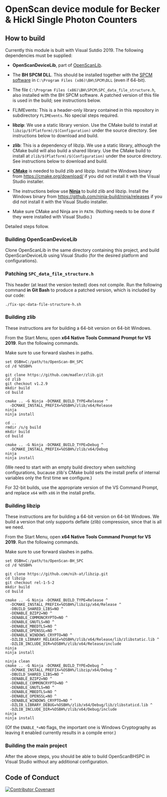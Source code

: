 # OpenScan device module for Becker & Hickl Single Photon Counters

## How to build

Currently this module is built with Visual Sutdio 2019. The following
dependencies must be supplied:

- **OpenScanDeviceLib**, part of
  [OpenScanLib](https://github.com/openscan-lsm/OpenScanLib).

- The **BH SPCM DLL**. This should be installed together with the [SPCM
  software](https://www.becker-hickl.com/products/tcspc-package/#product-download)
  in `C:\Program Files (x86)\BH\SPCM\DLL` (even if 64-bit).

- The file `C:\Program Files (x86)\BH\SPCM\SPC_data_file_structure.h`, also
  installed with the BH SPCM software. A patched version of this file is used
  in the build; see instructions below.

- FLIMEvents: This is a header-only library contained in this repository in
  subdirectory `FLIMEvents`. No special steps required.

- **libzip**: We use a static library version. Use the CMake build to install
  at `libzip/$(Platform)/$(Configuration)` under the source directory. See
  instructions below to download and build.

- **zlib**: This is a dependency of libzip. We use a static library, although
  the CMake build will also build a shared library. Use the CMake build to
  install at `zlib/$(Platform)/$(Configuration)` under the source directory.
  See instructions below to download and build.

- **[CMake](https://cmake.org/)** is needed to build zlib and libzip. Install
  the Windows binary from https://cmake.org/download/ if you did not install it
  with the Visual Studio installer.

- The instructions below use **[Ninja](https://ninja-build.org/)** to build
  zlib and libzip. Install the Windows binary from
  https://github.com/ninja-build/ninja/releases if you did not install it with
  the Visual Studio installer.

- Make sure CMake and Ninja are in `PATH`. (Nothing needs to be done if they
  were installed with Visual Studio.)

Detailed steps follow.

### Building OpenScanDeviceLib

Clone OpenScanLib in the same directory containing this project, and build
OpenScanDeviceLib using Visual Studio (for the desired platform and
configurations).

### Patching `SPC_data_file_structure.h`

This header (at least the version tested) does not compile. Run the following
command **in Git Bash** to produce a patched version, which is included by our
code:

```sh
./fix-spc-data-file-structure-h.sh
```

### Building zlib

These instructions are for building a 64-bit version on 64-bit Windows.

From the Start Menu, open **x64 Native Tools Command Prompt for VS 2019**. Run
the following commands.

Make sure to use forward slashes in paths.

```
set OSBH=C:/path/to/OpenScan-BH_SPC
cd /d %OSBH%

git clone https://github.com/madler/zlib.git
cd zlib
git checkout v1.2.9
mkdir build
cd build

cmake .. -G Ninja -DCMAKE_BUILD_TYPE=Release ^
  -DCMAKE_INSTALL_PREFIX=%OSBH%/zlib/x64/Release
ninja
ninja install

cd ..
rmdir /s/q build
mkdir build
cd build

cmake .. -G Ninja -DCMAKE_BUILD_TYPE=Debug ^
  -DCMAKE_INSTALL_PREFIX=%OSBH%/zlib/x64/Debug
ninja
ninja install
```

(We need to start with an empty build directory when switching configurations,
bucause zlib's CMake build sets the install prefix of internal variables only
the first time we configure.)

For 32-bit builds, use the appropriate version of the VS Command Prompt, and
replace `x64` with `x86` in the install prefix.

### Building libzip

These instructions are for building a 64-bit version on 64-bit Windows. We
build a version that only supports deflate (zlib) compression, since that is
all we need.

From the Start Menu, open **x64 Native Tools Command Prompt for VS 2019**. Run
the following commands.

Make sure to use forward slashes in paths.

```
set OSBH=C:/path/to/OpenScan-BH_SPC
cd /d %OSBH%

git clone https://github.com/nih-at/libzip.git
cd libzip
git checkout rel-1-5-2
mkdir build
cd build

cmake .. -G Ninja -DCMAKE_BUILD_TYPE=Release ^
  -DCMAKE_INSTALL_PREFIX=%OSBH%/libzip/x64/Release ^
  -DBUILD_SHARED_LIBS=NO ^
  -DENABLE_BZIP2=NO ^
  -DENABLE_COMMONCRYPTO=NO ^
  -DENABLE_GNUTLS=NO ^
  -DENABLE_MBEDTLS=NO ^
  -DENABLE_OPENSSL=NO ^
  -DENABLE_WINDOWS_CRYPTO=NO ^
  -DZLIB_LIBRARY_RELEASE=%OSBH%/zlib/x64/Release/lib/zlibstatic.lib ^
  -DZLIB_INCLUDE_DIR=%OSBH%/zlib/x64/Release/include
ninja
ninja install

ninja clean
cmake .. -G Ninja -DCMAKE_BUILD_TYPE=Debug ^
  -DCMAKE_INSTALL_PREFIX=%OSBH%/libzip/x64/Debug ^
  -DBUILD_SHARED_LIBS=NO ^
  -DENABLE_BZIP2=NO ^
  -DENABLE_COMMONCRYPTO=NO ^
  -DENABLE_GNUTLS=NO ^
  -DENABLE_MBEDTLS=NO ^
  -DENABLE_OPENSSL=NO ^
  -DENABLE_WINDOWS_CRYPTO=NO ^
  -DZLIB_LIBRARY_DEBUG=%OSBH%/zlib/x64/Debug/lib/zlibstaticd.lib ^
  -DZLIB_INCLUDE_DIR=%OSBH%/zlib/x64/Debug/include
ninja
ninja install
```

(Of the `ENABLE_*=NO` flags, the important one is Windows Cryptography as
leaving it enabled currently results in a compile error.)

### Building the main project

After the above steps, you should be able to build OpenScanBHSPC in Visual
Studio without any additional configuration.


## Code of Conduct

[![Contributor Covenant](https://img.shields.io/badge/Contributor%20Covenant-2.0-4baaaa.svg)](https://github.com/openscan-lsm/OpenScan/blob/main/CODE_OF_CONDUCT.md)
